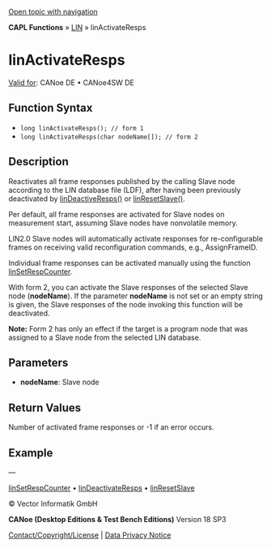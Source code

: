 [Open topic with navigation](../../../../../CANoeDEFamily.htm#Topics/CAPLFunctions/LIN/Functions/CAPLfunctionLINActivateResps.md)

**CAPL Functions** » [LIN](../CAPLfunctionsLINOverview.md) » linActivateResps

# linActivateResps

[Valid for](../../../Shared/FeatureAvailability.md): CANoe DE • CANoe4SW DE

## Function Syntax

- `long linActivateResps(); // form 1`
- `long linActivateResps(char nodeName[]); // form 2`

## Description

Reactivates all frame responses published by the calling Slave node according to the LIN database file (LDF), after having been previously deactivated by [linDeactiveResps()](CAPLfunctionLINDeactivateResps.md) or [linResetSlave()](CAPLfunctionLINResetSlave.md).

Per default, all frame responses are activated for Slave nodes on measurement start, assuming Slave nodes have nonvolatile memory.

LIN2.0 Slave nodes will automatically activate responses for re-configurable frames on receiving valid reconfiguration commands, e.g., AssignFrameID.

Individual frame responses can be activated manually using the function [linSetRespCounter](CAPLfunctionLINSetRespCounter.md).

With form 2, you can activate the Slave responses of the selected Slave node (**nodeName**). If the parameter **nodeName** is not set or an empty string is given, the Slave responses of the node invoking this function will be deactivated.

**Note:** Form 2 has only an effect if the target is a program node that was assigned to a Slave node from the selected LIN database.

## Parameters

- **nodeName**: Slave node

## Return Values

Number of activated frame responses or -1 if an error occurs.

## Example

—

[linSetRespCounter](CAPLfunctionLINSetRespCounter.md) • [linDeactivateResps](CAPLfunctionLINDeactivateResps.md) • [linResetSlave](CAPLfunctionLINResetSlave.md)

© Vector Informatik GmbH

**CANoe (Desktop Editions & Test Bench Editions)** Version 18 SP3

[Contact/Copyright/License](../../../Shared/ContactCopyrightLicense.md) | [Data Privacy Notice](https://www.vector.com/int/en/company/get-info/privacy-policy/)

